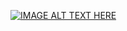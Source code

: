 [![IMAGE ALT TEXT HERE](https://img.youtube.com/vi/mus8l7OGob0&feature=youtu.be/0.jpg)](https://www.youtube.com/watch?v=mus8l7OGob0&feature=youtu.be)
